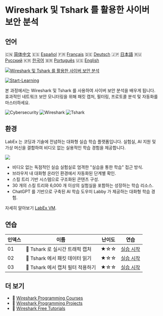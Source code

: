 # Wireshark 및 Tshark 를 활용한 사이버 보안 분석

## 언어

🇨🇳 [简体中文](README_zh.md) 🇪🇸 [Español](README_es.md) 🇫🇷 [Français](README_fr.md) 🇩🇪 [Deutsch](README_de.md) 🇯🇵 [日本語](README_ja.md) 🇷🇺 [Русский](README_ru.md) 🇰🇷 [한국어](README_ko.md) 🇧🇷 [Português](README_pt.md) 🇺🇸 [English](README.md) 

[![Wireshark 및 Tshark 를 활용한 사이버 보안 분석](https://cover-creator.labex.io/cybersecurity-analysis-with-wireshark-and-tshark.png?lang=ko)](https://labex.io/ko/courses/cybersecurity-analysis-with-wireshark-and-tshark)

[![Start-Learning](https://img.shields.io/badge/Start-Learning-whitesmoke?style=for-the-badge)](https://labex.io/ko/courses/cybersecurity-analysis-with-wireshark-and-tshark)

본 과정에서는 Wireshark 및 Tshark 를 사용하여 사이버 보안 분석을 배우게 됩니다. 효과적인 네트워크 보안 모니터링을 위해 패킷 캡처, 필터링, 프로토콜 분석 및 자동화를 마스터하세요.

![Cybersecurity](https://img.shields.io/badge/Cybersecurity-whitesmoke?style=for-the-badge&logo=cybersecurity)
![Wireshark](https://img.shields.io/badge/Wireshark-whitesmoke?style=for-the-badge&logo=wireshark)
![Tshark](https://img.shields.io/badge/Tshark-whitesmoke?style=for-the-badge&logo=tshark)


## 환경

LabEx 는 코딩과 기술에 전념하는 대화형 실습 학습 플랫폼입니다. 실험실, AI 지원 및 가상 머신을 결합하여 비디오 없는 실용적인 학습 경험을 제공합니다.

![](https://tutorial-screenshot.getvm.io/images/vm-1725247253.png)

- 비디오 없는 독점적인 실습 실험실로 엄격한 "실습을 통한 학습" 접근 방식.
- 브라우저 내 대화형 온라인 환경에서 자동화된 단계별 확인.
- 스킬 트리 기반 시스템으로 구조화된 콘텐츠 구성.
- 30 개의 스킬 트리와 6,000 개 이상의 실험실을 포함하는 성장하는 학습 리소스.
- ChatGPT 를 기반으로 구축된 AI 학습 도우미 Labby 가 제공하는 대화형 학습 경험.

자세히 알아보기 [LabEx VM](https://support.labex.io/using-labex/virtual-machine).

## 연습

|   인덱스 | 이름                              | 난이도   | 연습                                                                                                                   |
|----------|-----------------------------------|----------|------------------------------------------------------------------------------------------------------------------------|
|       01 | 📖 Tshark 로 실시간 트래픽 캡처   | ★☆☆      | <a target='_blank' href='https://labex.io/ko/tutorials/wireshark-capture-live-traffic-in-tshark-548916'>실습 시작</a>  |
|       02 | 📖 Tshark 에서 패킷 데이터 읽기   | ★☆☆      | <a target='_blank' href='https://labex.io/ko/tutorials/wireshark-read-packet-data-in-tshark-548937'>실습 시작</a>      |
|       03 | 📖 Tshark 에서 캡처 필터 적용하기 | ★☆☆      | <a target='_blank' href='https://labex.io/ko/tutorials/wireshark-apply-capture-filters-in-tshark-548914'>실습 시작</a> |

## 더 보기

- 🔗 [Wireshark Programming Courses](https://github.com/labex-labs/awesome-programming-courses)
- 🔗 [Wireshark Programming Projects](https://github.com/labex-labs/awesome-programming-projects)
- 🔗 [Wireshark Free Tutorials](https://github.com/labex-labs/wireshark-free-tutorials)


